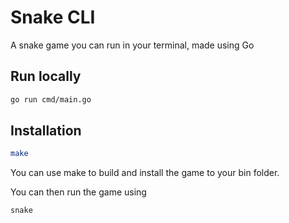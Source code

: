 # Snake CLI

A snake game you can run in your terminal, made using Go

## Run locally

```bash
go run cmd/main.go 
```

## Installation

```bash
make
```

You can use make to build and install the game to your bin folder.

You can then run the game using 

```bash
snake
```
